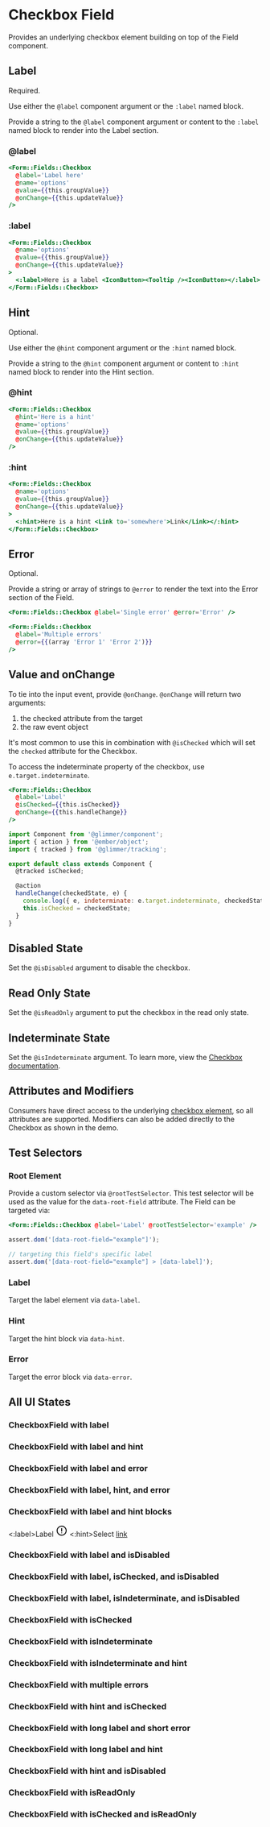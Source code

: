 # Checkbox Field

Provides an underlying checkbox element building on top of the Field component.

## Label

Required.

Use either the `@label` component argument or the `:label` named block.

Provide a string to the `@label` component argument or content to the `:label` named block to render into the Label section.

### @label

```hbs template
<Form::Fields::Checkbox
  @label='Label here'
  @name='options'
  @value={{this.groupValue}}
  @onChange={{this.updateValue}}
/>
```

### :label

```hbs template
<Form::Fields::Checkbox
  @name='options'
  @value={{this.groupValue}}
  @onChange={{this.updateValue}}
>
  <:label>Here is a label <IconButton><Tooltip /><IconButton></:label>
</Form::Fields::Checkbox>
```

## Hint

Optional.

Use either the `@hint` component argument or the `:hint` named block.

Provide a string to the `@hint` component argument or content to `:hint` named block to render into the Hint section.

### @hint

```hbs template
<Form::Fields::Checkbox
  @hint='Here is a hint'
  @name='options'
  @value={{this.groupValue}}
  @onChange={{this.updateValue}}
/>
```

### :hint

```hbs template
<Form::Fields::Checkbox
  @name='options'
  @value={{this.groupValue}}
  @onChange={{this.updateValue}}
>
  <:hint>Here is a hint <Link to='somewhere'>Link</Link></:hint>
</Form::Fields::Checkbox>
```

## Error

Optional.

Provide a string or array of strings to `@error` to render the text into the Error section of the Field.

```hbs
<Form::Fields::Checkbox @label='Single error' @error='Error' />
```

```hbs
<Form::Fields::Checkbox
  @label='Multiple errors'
  @error={{(array 'Error 1' 'Error 2')}}
/>
```

## Value and onChange

To tie into the input event, provide `@onChange`. `@onChange` will return two arguments:

1. the checked attribute from the target
2. the raw event object

It's most common to use this in combination with `@isChecked` which will set the `checked` attribute for the Checkbox.

To access the indeterminate property of the checkbox, use `e.target.indeterminate`.

```hbs
<Form::Fields::Checkbox
  @label='Label'
  @isChecked={{this.isChecked}}
  @onChange={{this.handleChange}}
/>
```

```js
import Component from '@glimmer/component';
import { action } from '@ember/object';
import { tracked } from '@glimmer/tracking';

export default class extends Component {
  @tracked isChecked;

  @action
  handleChange(checkedState, e) {
    console.log({ e, indeterminate: e.target.indeterminate, checkedState });
    this.isChecked = checkedState;
  }
}
```

## Disabled State

Set the `@isDisabled` argument to disable the checkbox.

## Read Only State

Set the `@isReadOnly` argument to put the checkbox in the read only state.

## Indeterminate State

Set the `@isIndeterminate` argument. To learn more, view the [Checkbox documentation](./checkbox).

## Attributes and Modifiers

Consumers have direct access to the underlying [checkbox element](https://developer.mozilla.org/en-US/docs/Web/HTML/Element/input/checkbox), so all attributes are supported. Modifiers can also be added directly to the Checkbox as shown in the demo.

## Test Selectors

### Root Element

Provide a custom selector via `@rootTestSelector`. This test selector will be used as the value for the `data-root-field` attribute. The Field can be targeted via:

```hbs
<Form::Fields::Checkbox @label='Label' @rootTestSelector='example' />
```

```js
assert.dom('[data-root-field="example"]');

// targeting this field's specific label
assert.dom('[data-root-field="example"] > [data-label]');
```

### Label

Target the label element via `data-label`.

### Hint

Target the hint block via `data-hint`.

### Error

Target the error block via `data-error`.

## All UI States

### CheckboxField with label

<div class='mb-4 w-64'>
  <Form::Fields::Checkbox
    @label='This is an option that expands to multiple lines'
  />
</div>

### CheckboxField with label and hint

<div class='mb-4 w-64'>
  <Form::Fields::Checkbox
    @label='Label'
    @hint='With hint text'
  />
</div>

### CheckboxField with label and error

<div class='mb-4 w-64'>
  <Form::Fields::Checkbox
    @label='Label'
    @error='With error'
  />
</div>

### CheckboxField with label, hint, and error

<div class='mb-4 w-64'>
  <Form::Fields::Checkbox
    @label='Label'
    @error='With error'
    @hint='With hint text'
  />
</div>

### CheckboxField with label and hint blocks

<div class='mb-4 w-64'>
  <Form::Fields::Checkbox
  >
    <:label>Label <svg class="inline w-4 h-4" xmlns="http://www.w3.org/2000/svg" width="24" height="24" stroke="currentColor" viewBox="0 0 24 24"><path d="M12 3a9 9 0 11-6.364 2.636A8.972 8.972 0 0112 3zm0 4.7v5.2m0 3.39v.01" fill="none" stroke-linecap="round" stroke-linejoin="round" stroke-width="2"></path></svg></:label>
    <:hint>Select <a href="https://www.crowdstrike.com/">link</a></:hint>
  </Form::Fields::Checkbox>
</div>

### CheckboxField with label and isDisabled

<div class='mb-4 w-64'>
  <Form::Fields::Checkbox
    @label='Label'
    @isDisabled={{true}}
  />
</div>

### CheckboxField with label, isChecked, and isDisabled

<div class='mb-4 w-64'>
  <Form::Fields::Checkbox
    @label='Label'
    @isChecked={{true}}
    @isDisabled={{true}}
  />
</div>

### CheckboxField with label, isIndeterminate, and isDisabled

<div class='mb-4 w-64'>
  <Form::Fields::Checkbox
    @label='Label'
    @isIndeterminate={{true}}
    @isDisabled={{true}}
  />
</div>

### CheckboxField with isChecked

<div class='mb-4 w-64'>
  <Form::Fields::Checkbox
    @label='Label'
    @isChecked={{true}}
  />
</div>

### CheckboxField with isIndeterminate

<div class='mb-4 w-64'>
  <Form::Fields::Checkbox
    @label='Label'
    @isIndeterminate={{true}}
  />
</div>

### CheckboxField with isIndeterminate and hint

<div class='mb-4 w-64'>
  <Form::Fields::Checkbox
    @label='Label'
    @hint='With hint text'
    @isIndeterminate={{true}}
  />
</div>

### CheckboxField with multiple errors

<div class='mb-4 w-64'>
  <Form::Fields::Checkbox
    @label='Label'
    @error={{(array 'With error 1' 'With error 2' 'With error 3')}}
  />
</div>

### CheckboxField with hint and isChecked

<div class='mb-4 w-64'>
  <Form::Fields::Checkbox
    @label='Label'
    @hint='With hint text'
    @isChecked={{true}}
  />
</div>

### CheckboxField with long label and short error

<div class='mb-4 w-64'>
  <Form::Fields::Checkbox
    @label='This is an option that expands to multiple lines'
    @error='With error'
  />
</div>

### CheckboxField with long label and hint

<div class='mb-4 w-64'>
  <Form::Fields::Checkbox
    @label='This is an option that expands to multiple lines'
    @hint='Here is helper text that overflows onto multiple lines'
  />
</div>

### CheckboxField with hint and isDisabled

<div class='mb-4 w-64'>
  <Form::Fields::Checkbox
    @label='Label'
    @hint='With hint text'
    @isDisabled={{true}}
  />
</div>

### CheckboxField with isReadOnly

<div class='mb-4 w-64'>
  <Form::Fields::Checkbox
    @label='Label'
    @isReadOnly={{true}}
  />
</div>

### CheckboxField with isChecked and isReadOnly

<div class='mb-4 w-64'>
  <Form::Fields::Checkbox
    @label='Label'
    @isChecked={{true}}
    @isReadOnly={{true}}
  />
</div>
